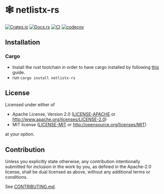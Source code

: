# 🕸 netlistx-rs

[![Crates.io](https://img.shields.io/crates/v/netlistx-rs.svg)](https://crates.io/crates/netlistx-rs)
[![Docs.rs](https://docs.rs/netlistx-rs/badge.svg)](https://docs.rs/netlistx-rs)
[![CI](https://github.com/luk036/netlistx-rs/workflows/CI/badge.svg)](https://github.com/luk036/netlistx-rs/actions)
[![codecov](https://codecov.io/gh/luk036/netlistx-rs/graph/badge.svg?token=H7oT1T5LV5)](https://codecov.io/gh/luk036/netlistx-rs)

## Installation

### Cargo

- Install the rust toolchain in order to have cargo installed by following
  [this](https://www.rust-lang.org/tools/install) guide.
- run `cargo install netlistx-rs`

## License

Licensed under either of

- Apache License, Version 2.0
  ([LICENSE-APACHE](LICENSE-APACHE) or http://www.apache.org/licenses/LICENSE-2.0)
- MIT license
  ([LICENSE-MIT](LICENSE-MIT) or http://opensource.org/licenses/MIT)

at your option.

## Contribution

Unless you explicitly state otherwise, any contribution intentionally submitted
for inclusion in the work by you, as defined in the Apache-2.0 license, shall be
dual licensed as above, without any additional terms or conditions.

See [CONTRIBUTING.md](CONTRIBUTING.md).
